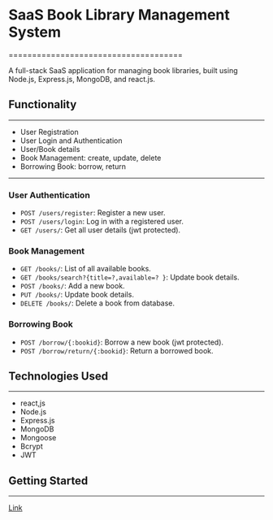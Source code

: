 # SaaS Book Library Management System
=====================================

A full-stack SaaS application for managing book libraries, built using Node.js, Express.js, MongoDB, and react.js.

## Functionality
---------------

* User Registration
* User Login and Authentication
* User/Book details
* Book Management: create, update, delete
* Borrowing Book: borrow, return

-----------------

### User Authentication

* `POST /users/register`: Register a new user.
* `POST /users/login`: Log in with a registered user.
* `GET /users/`: Get all user details (jwt protected).

### Book Management

* `GET /books/`: List of all available books.
* `GET /books/search?{title=?,available=? }`: Update book details.
* `POST /books/`: Add a new book.
* `PUT /books/`: Update book details.
* `DELETE /books/`: Delete a book from database.

### Borrowing Book

* `POST /borrow/{:bookid}`: Borrow a new book (jwt protected).
* `POST /borrow/return/{:bookid}`: Return a borrowed book.

## Technologies Used
--------------------
* react,js
* Node.js
* Express.js
* MongoDB
* Mongoose
* Bcrypt
* JWT

## Getting Started
---------------

[Link](library-management-app-xi.vercel.app)
